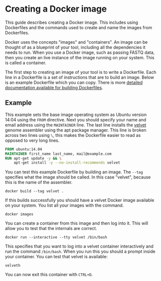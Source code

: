 # Creating a Docker image

This guide describes creating a Docker image. This includes using Dockerfiles
and the commands used to create and name the images from Dockerfiles.

Docker uses the concepts "images" and "containers". An image can be thought of
as a blueprint of your tool, including all the dependencies it needs to run.
When you use a Docker image, such as passing FASTQ data, then you create an
live instance of the image running on your system. This is called a container.

The first step to creating an image of your tool is to write a Dockerfile. Each
line in a Dockerfile is a set of instructions that are to build an image. Below
is an example Dockerfile which you can copy. There is more [detailed
documentation available for building Dockerfiles][Dockerfile].

[Dockerfile]:https://docs.docker.com/reference/builder/

## Example

This example sets the base image operating system as Ubuntu version 14:04 using
the `FROM` directive. Next you should specify your name and email address
using the `MAINTAINER` line. The last line installs the [velvet][] genome
assembler using the apt package manager. This line is broken across two lines
using `\`, this makes the Dockerfile easier to read as opposed to very long
lines.

[velvet]:https://www.ebi.ac.uk/~zerbino/velvet/

~~~ Dockerfile
FROM ubuntu:14.04
MAINTAINER first_name last_name, mail@example.com
RUN apt-get update -y && \
    apt-get install -y --no-install-recommends velvet
~~~

You can test this example Dockerfile by building an image. The `--tag`
specifies what the image should be called. In this case "velvet", because this
is the name of the assembler.

~~~ shell
docker build --tag velvet .
~~~

If this builds successfully you should have a velvet Docker image available on
your system. You list all your images with the command.

~~~ shell
docker images
~~~

You can create a container from this image and then log into it. This will
allow you to test that the internals are correct.

~~~ shell
docker run --interactive --tty velvet /bin/bash
~~~

This specifies that you want to log into a velvet container interactively and run
the command `/bin/bash`. When you run this you should a prompt inside your
container. You can test that velvet is available:

~~~ shell
velveth
~~~

You can now exit this container with `CTRL+D`.

[create]:/guide/developer/build-your-image/
[read-the-rfc]:/guide/developer/read-the-rfc/
[task]:/guide/developer/create-a-task/
[together]:/guide/developer/putting-everything-together/
[validate]:/guide/developer/validate-your-biobox/
[read the rfc]:/guide/developer/read-the-rfc/
